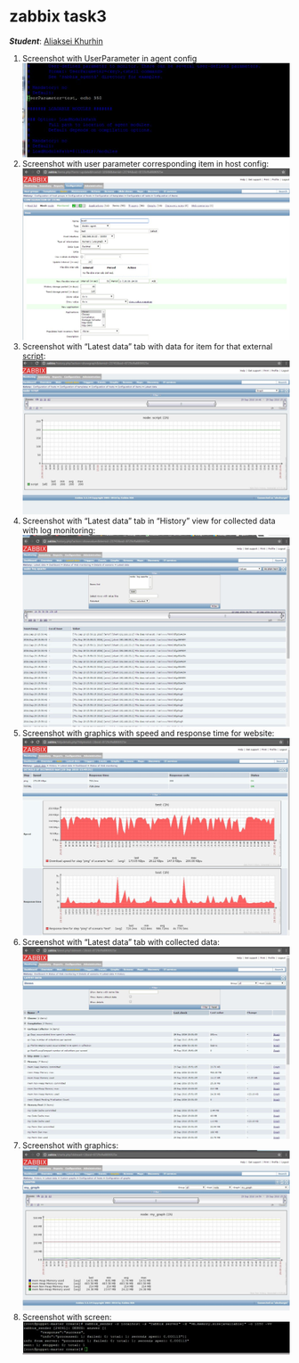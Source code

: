 # zabbix task3
***Student***: [Aliaksei Khurhin](https://epa.ms/1Cqi0K)

1. Screenshot with UserParameter in agent config
![Alt text](resource/1.jpg "scr1")
2. Screenshot with user parameter corresponding item in host config:
![Alt text](resource/2.jpg "scr2")
3. Screenshot with “Latest data” tab with data for item for that external [script](script.sh):
![Alt text](resource/3.jpg "scr3")
4. Screenshot with “Latest data” tab in “History” view for collected data with log monitoring:
![Alt text](resource/4.jpg "scr4")
5. Screenshot with graphics with speed and response time for website:
![Alt text](resource/5.jpg "scr5")
6. Screenshot with “Latest data” tab with collected data:
![Alt text](resource/6.jpg "scr6")
7. Screenshot with graphics:
![Alt text](resource/7.jpg "scr7")
8. Screenshot with screen:
![Alt text](resource/8.jpg "scr8")
